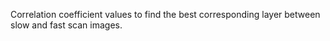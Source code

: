 Correlation coefficient values to find the best corresponding layer between slow and fast scan images. 
